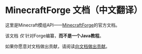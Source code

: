 MinecraftForge 文档（中文翻译）
==============================

这里是Minecraft模组API——[MinecraftForge]的官方文档。

该文档 _仅_ 针对Forge编纂，**而不是一个Java教程**。

如果你愿意对文档做出贡献，请阅读[向文档做出贡献][contributing]。

[MinecraftForge]: http://minecraftforge.net
[contributing]: ./contributing.md
